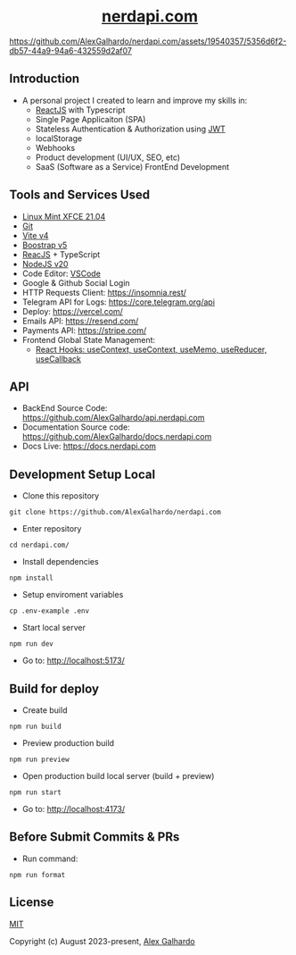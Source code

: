 <div align="center">
 <h1 align="center"><a href="https://nerdapi.com/" target="_blank">nerdapi.com</a></h1>
</div>

<https://github.com/AlexGalhardo/nerdapi.com/assets/19540357/5356d6f2-db57-44a9-94a6-432559d2af07>

## Introduction

* A personal project I created to learn and improve my skills in:
  * [ReactJS](https://react.dev/) with Typescript
  * Single Page Applicaiton (SPA)
  * Stateless Authentication & Authorization using [JWT](https://jwt.io/)
  * localStorage
  * Webhooks
  * Product development (UI/UX, SEO, etc)
  * SaaS (Software as a Service) FrontEnd Development

## Tools and Services Used

* [Linux Mint XFCE 21.04](https://linuxmint.com/)
* [Git](https://git-scm.com/)
* [Vite v4](https://vitejs.dev/)
* [Boostrap v5](https://getbootstrap.com/)
* [ReacJS](https://react.dev/)  + TypeScript
* [NodeJS v20](https://nodejs.org/en)
* Code Editor: [VSCode](https://code.visualstudio.com/)
* Google & Github Social Login
* HTTP Requests Client: <https://insomnia.rest/>
* Telegram API for Logs: <https://core.telegram.org/api>
* Deploy: <https://vercel.com/>
* Emails API: <https://resend.com/>
* Payments API: <https://stripe.com/>
* Frontend Global State Management:
  * [React Hooks: useContext, useContext, useMemo, useReducer, useCallback](https://react.dev/reference/react)

## API

* BackEnd Source Code: <https://github.com/AlexGalhardo/api.nerdapi.com>
* Documentation Source code: <https://github.com/AlexGalhardo/docs.nerdapi.com>
* Docs Live: <https://docs.nerdapi.com>

## Development Setup Local

* Clone this repository

<!---->

```
git clone https://github.com/AlexGalhardo/nerdapi.com
```

* Enter repository

<!---->

```
cd nerdapi.com/
```

* Install dependencies

<!---->

```
npm install
```

* Setup enviroment variables

<!---->

```
cp .env-example .env
```

* Start local server

<!---->

```
npm run dev
```

* Go to: <http://localhost:5173/>

## Build for deploy

* Create build

<!---->

```
npm run build
```

* Preview production build

<!---->

```
npm run preview
```

* Open production build local server (build + preview)

<!---->

```
npm run start
```

* Go to: <http://localhost:4173/>

## Before Submit Commits & PRs

* Run command:

<!---->

```
npm run format
```

<!---->

## License

[MIT](http://opensource.org/licenses/MIT)

Copyright (c) August 2023-present, [Alex Galhardo](https://github.com/AlexGalhardo)
